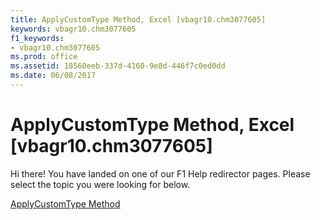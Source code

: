 ```yaml
---
title: ApplyCustomType Method, Excel [vbagr10.chm3077605]
keywords: vbagr10.chm3077605
f1_keywords:
- vbagr10.chm3077605
ms.prod: office
ms.assetid: 18560eeb-337d-4160-9e8d-446f7c0ed0dd
ms.date: 06/08/2017
---
```



# ApplyCustomType Method, Excel [vbagr10.chm3077605]

Hi there! You have landed on one of our F1 Help redirector pages. Please select the topic you were looking for below.

[ApplyCustomType Method](http://msdn.microsoft.com/library/5385d195-96ce-bdd3-e84d-596fd4236904%28Office.15%29.aspx)

